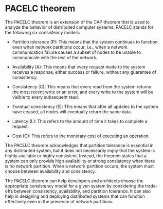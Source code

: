 # PACELC theorem

The PACELC theorem is an extension of the CAP theorem that is used to analyze the behavior of distributed computer systems. PACELC stands for the following six consistency models:

* Partition tolerance (P): This means that the system continues to function even when network partitions occur, i.e., when a network communication failure causes a subset of nodes to be unable to communicate with the rest of the network.

* Availability (A): This means that every request made to the system receives a response, either success or failure, without any guarantee of consistency.

* Consistency (C): This means that every read from the system returns the most recent write or an error, and every write to the system will be visible to every subsequent read.

* Eventual consistency (E): This means that after all updates to the system have ceased, all nodes will eventually return the same data.

* Latency (L): This refers to the amount of time it takes to complete a request.

* Cost (C): This refers to the monetary cost of executing an operation.

The PACELC theorem acknowledges that partition tolerance is essential in any distributed system, but it does not necessarily imply that the system is highly available or highly consistent. Instead, the theorem states that a system can only provide high availability or strong consistency when there is no network partition. When a network partition occurs, the system must choose between availability and consistency.

The PACELC theorem can help developers and architects choose the appropriate consistency model for a given system by considering the trade-offs between consistency, availability, and partition tolerance. It can also help in designing and deploying distributed systems that can function effectively even in the presence of network partitions.
